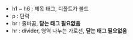 - h1 ~ h6 : 제목 태그, 디폴트가 볼드
- p : 단락
- br : 줄바꿈, **닫는 태그 필요없음**
- hr : divider, 영역 나누는 가로선, **닫는 태그 필요없음**